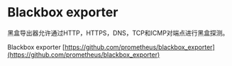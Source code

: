 # Blackbox exporter

黑盒导出器允许通过HTTP，HTTPS，DNS，TCP和ICMP对端点进行黑盒探测。

Blackbox exporter [https://github.com/prometheus/blackbox_exporter](https://github.com/prometheus/blackbox_exporter)